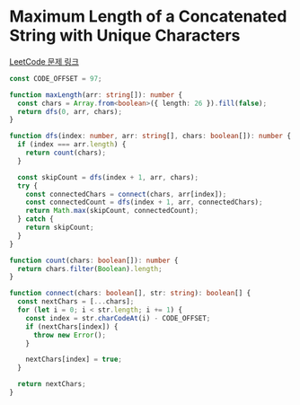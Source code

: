 # Maximum Length of a Concatenated String with Unique Characters

[LeetCode 문제 링크](https://leetcode.com/problems/maximum-length-of-a-concatenated-string-with-unique-characters)

```typescript
const CODE_OFFSET = 97;

function maxLength(arr: string[]): number {
  const chars = Array.from<boolean>({ length: 26 }).fill(false);
  return dfs(0, arr, chars);
}

function dfs(index: number, arr: string[], chars: boolean[]): number {
  if (index === arr.length) {
    return count(chars);
  }

  const skipCount = dfs(index + 1, arr, chars);
  try {
    const connectedChars = connect(chars, arr[index]);
    const connectedCount = dfs(index + 1, arr, connectedChars);
    return Math.max(skipCount, connectedCount);
  } catch {
    return skipCount;
  }
}

function count(chars: boolean[]): number {
  return chars.filter(Boolean).length;
}

function connect(chars: boolean[], str: string): boolean[] {
  const nextChars = [...chars];
  for (let i = 0; i < str.length; i += 1) {
    const index = str.charCodeAt(i) - CODE_OFFSET;
    if (nextChars[index]) {
      throw new Error();
    }

    nextChars[index] = true;
  }

  return nextChars;
}
```
